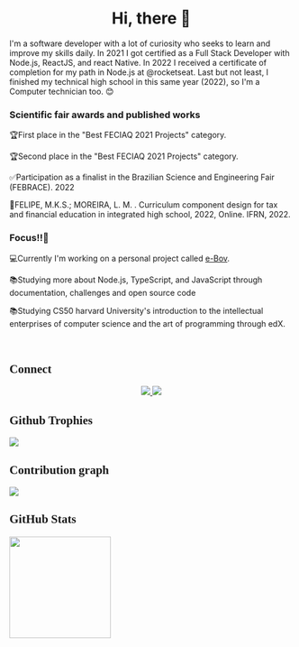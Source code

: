   <h1 align="center" >Hi, there 👋</h1>

  <p >I'm a software developer with a lot of curiosity who seeks to learn and improve my skills daily. In 2021 I got certified as a Full Stack Developer with Node.js, ReactJS, and react Native. In 2022 I received a certificate of completion for my path in Node.js at @rocketseat. Last but not least, I finished my technical high school in this same year (2022), so I'm a Computer technician too. 😊</p>
  
  <h3>Scientific fair awards and published works</h3>
  <p>🏆First place in the "Best FECIAQ 2021 Projects" category.</p>
  <p>🏆Second place in the "Best FECIAQ 2021 Projects" category.</p>
  <p>✅Participation as a finalist in the Brazilian Science and Engineering Fair (FEBRACE). 2022</p>
  <p>📜FELIPE, M.K.S.; MOREIRA, L. M. . Curriculum component design for tax and financial education in integrated high school, 2022, Online. IFRN, 2022.</p>
  
  <h3>Focus!!💢</h3>
  
  <p>💻Currently I'm working on a personal project called <a href="http://ebov.vercel.app/">e-Bov</a>.</p>
  <p>📚Studying more about Node.js, TypeScript, and JavaScript through documentation, challenges and open source code</p>
  <p>📚Studying CS50 harvard University's introduction to the intellectual enterprises of computer science and the art of programming through edX.</p>

  <br/>

<h2 style="font-family:verdana">Connect</h2>
  <p align="center">
<a href="https://www.linkedin.com/in/matheuskael/" target="_blank">
<img src="https://img.shields.io/badge/linkedin-%230077B5.svg?style=for-the-badge&logo=linkedin&logoColor=white"/>
</a>
<a href="https://www.instagram.com/_matheus_kael_/" target="_blank">
<img src="https://img.shields.io/badge/Instagram-%23E4405F.svg?style=for-the-badge&logo=Instagram&logoColor=black"/>
</a>
</p>

<h2 style="font-family:verdana">Github Trophies</h2>
<img src="https://github-profile-trophy.vercel.app/?username=MatheusKael&theme=onedark"/>

<h2 style="font-family:verdana">Contribution graph</h2>

<img src="https://github-readme-activity-graph.cyclic.app/graph?username=MatheusKael&theme=react"/>

<h2 style="font-family:verdana">GitHub Stats</h2>

<a href="https://github.com/MatheusKael">

  <img height="180em" src="https://github-readme-stats-chi-two-98.vercel.app/api?username=MatheusKael&show_icons=true&include_all_commits=true&theme=tokyonight&hide_border=true"/>
